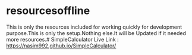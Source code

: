 # resourcesoffline

This is only the resources included for working quickly for development purpose.This is only the setup.Nothing else.It will be Updated if it needed more resources.# SimpleCalculator
Live Link : https://nasim992.github.io/SimpleCalculator/